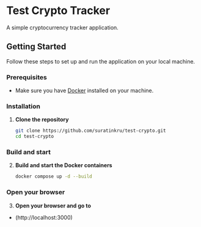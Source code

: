 # Test Crypto Tracker

A simple cryptocurrency tracker application.

## Getting Started

Follow these steps to set up and run the application on your local machine.

### Prerequisites

- Make sure you have [Docker](https://www.docker.com/get-started) installed on your machine.

### Installation

1. **Clone the repository**

   ```bash
   git clone https://github.com/suratinkru/test-crypto.git
   cd test-crypto

### Build and start

2. **Build and start the Docker containers**

   ```bash
   docker compose up -d --build

### Open your browser
3. **Open your browser and go to**

- (http://localhost:3000)
